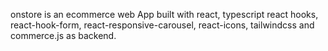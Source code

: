 onstore is an ecommerce web App built with react, typescript react hooks, react-hook-form, react-responsive-carousel, react-icons, tailwindcss and commerce.js as backend. 
